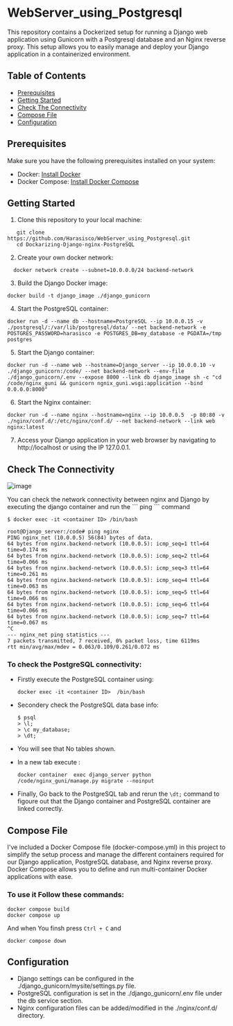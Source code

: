 # WebServer_using_Postgresql

<p>This repository contains a Dockerized setup for running a Django web application using Gunicorn with a Postgresql database and an Nginx reverse proxy. This setup allows you to easily manage and deploy your Django application in a containerized environment.</p>

## Table of Contents

- [Prerequisites](#prerequisites)
- [Getting Started](#getting-started)
- [Check The Connectivity](#check-the-connectivity)
- [Compose File](#compose-file)
- [Configuration](#configuration)

## Prerequisites

Make sure you have the following prerequisites installed on your system:

- Docker: [Install Docker](https://docs.docker.com/get-docker/)
- Docker Compose: [Install Docker Compose](https://docs.docker.com/compose/install/)

## Getting Started

1. Clone this repository to your local machine:

```shell
   git clone https://github.com/Harasisco/WebServer_using_Postgresql.git
   cd Dockarizing-Django-nginx-PostgreSQL
```

2. Create your own docker network:

```shell
  docker network create --subnet=10.0.0.0/24 backend-network
```

3. Build the Django Docker image:

```shell
docker build -t django_image ./django_gunicorn
```

4. Start the PostgreSQL container:

```shell
docker run -d --name db --hostname=PostgreSQL --ip 10.0.0.15 -v ./postgresql/:/var/lib/postgresql/data/ --net backend-network -e POSTGRES_PASSWORD=harasisco -e POSTGRES_DB=my_database -e PGDATA=/tmp postgres
```

5. Start the Django container:

```shell
docker run -d --name web --hostname=Django_server --ip 10.0.0.10 -v ./django_gunicorn:/code/ --net backend-network --env-file ./django_gunicorn/.env --expose 8000 --link db django_image sh -c "cd /code/nginx_guni && gunicorn ngnix_guni.wsgi:application --bind 0.0.0.0:8000"
```

6. Start the Nginx container:

```shell
docker run -d --name nginx --hostname=nginx --ip 10.0.0.5  -p 80:80 -v ./nginx/conf.d/:/etc/nginx/conf.d/ --net backend-network --link web nginx:latest
```

7. Access your Django application in your web browser by navigating to http://localhost or using the IP 127.0.0.1.


## Check The Connectivity

![image](https://github.com/Harasisco/WebServer_using_Postgresql/assets/87074807/faf28c32-72e8-46dc-b99d-95e964df7ceb)

<p> You can check the network connectivity between nginx and Django by executing the django container and run the ``` ping ``` command </p>

```shell
$ docker exec -it <container ID> /bin/bash
```
```shell
root@Django_server:/code# ping nginx
PING nginx_net (10.0.0.5) 56(84) bytes of data.
64 bytes from nginx.backend-network (10.0.0.5): icmp_seq=1 ttl=64 time=0.174 ms
64 bytes from nginx.backend-network (10.0.0.5): icmp_seq=2 ttl=64 time=0.066 ms
64 bytes from nginx.backend-network (10.0.0.5): icmp_seq=3 ttl=64 time=0.261 ms
64 bytes from nginx.backend-network (10.0.0.5): icmp_seq=4 ttl=64 time=0.063 ms
64 bytes from nginx.backend-network (10.0.0.5): icmp_seq=5 ttl=64 time=0.066 ms
64 bytes from nginx.backend-network (10.0.0.5): icmp_seq=6 ttl=64 time=0.066 ms
64 bytes from nginx.backend-network (10.0.0.5): icmp_seq=7 ttl=64 time=0.067 ms
^C
--- nginx_net ping statistics ---
7 packets transmitted, 7 received, 0% packet loss, time 6119ms
rtt min/avg/max/mdev = 0.063/0.109/0.261/0.072 ms

```
### To check the PostgreSQL connectivity:

  - Firstly execute the PostgreSQL container using:
    ```shell
    docker exec -it <container ID>  /bin/bash
    ```
  - Secondery check the PostgreSQL data base info:
    ```shell
    $ psql
    > \l;
    > \c my_database;
    > \dt;
    ```
   - You will see that No tables shown.
     
   - In a new tab execute :
     ```shell
     docker container  exec django_server python /code/nginx_guni/manage.py migrate --noinput
     ```
   - Finally, Go back to the PostgreSQL tab and rerun the ``` \dt; ``` command to figoure out that the Django container and PostgreSQL container are linked correctly.

## Compose File

<p> I've included a Docker Compose file (docker-compose.yml) in this project to simplify the setup process and manage the different containers required for our Django application, PostgreSQL database, and Nginx reverse proxy. Docker Compose allows you to define and run multi-container Docker applications with ease.</p>

### To use it Follow these commands:

```shell
docker compose build
docker compose up
```
And when You finsh press ``` Ctrl + C ``` and
```shell
docker compose down
```

## Configuration
- Django settings can be configured in the ./django_gunicorn/mysite/settings.py file.
- PostgreSQL configuration is set in the ./django_gunicorn/.env file under the db service section.
- Nginx configuration files can be added/modified in the ./nginx/conf.d/ directory.
